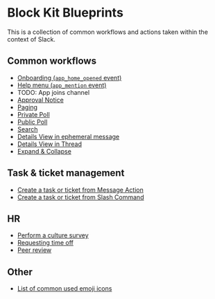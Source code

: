 # Block Kit Blueprints

This is a collection of common workflows and actions taken within the context of Slack.

## Common workflows

* [Onboarding (`app_home_opened` event)](./app-home-opened/README.md)
* [Help menu (`app_mention` event)](./app-mention/README.md)
* TODO: App joins channel
* [Approval Notice](./approval/README.md)
* [Paging](./paging/README.md)
* [Private Poll](./private-poll/README.md)
* [Public Poll](./public-poll/README.md)
* [Search](./search/README.md)
* [Details View in ephemeral message](./details-ephemeral/README.md)
* [Details View in Thread](./details-thread/README.md)
* [Expand & Collapse](./expand-collapse/README.md)

## Task & ticket management

* [Create a task or ticket from Message Action](./task-and-ticket-management/create-task-message-action/README.md)
* [Create a task or ticket from Slash Command](./task-and-ticket-management/create-task-slash-command/README.md)

## HR

* [Perform a culture survey](./hr/survey/README.md)
* [Requesting time off](./hr/timeoff/README.md)
* [Peer review](./hr/review/README.md)

## Other

* [List of common used emoji icons](https://gist.github.com/pichsenmeister/50639f68e8bbf9276efdb18fba9e13d2)
